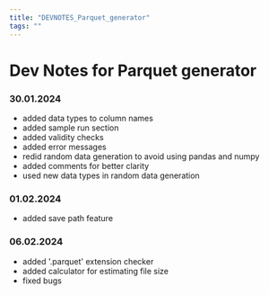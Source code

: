 ```yaml
---
title: "DEVNOTES_Parquet_generator"
tags: ""
---
```


# Dev Notes for Parquet generator


### 30.01.2024

- added data types to column names
- added sample run section
- added validity checks
- added error messages
- redid random data generation to avoid using pandas and numpy
- added comments for better clarity
- used new data types in random data generation

### 01.02.2024

- added save path feature

### 06.02.2024

- added '.parquet' extension checker
- added calculator for estimating file size
- fixed bugs
